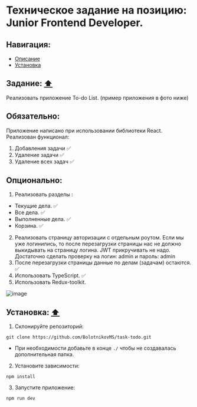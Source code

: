 # Техническое задание на позицию: Junior Frontend Developer.

## <a name="nav"></a>Навигация:

- [Описание](#description)
- [Установка](#installation)

## <a name="description"></a>Задание: [⬆️](#nav)

Реализовать приложение To-do List. (пример приложения в фото ниже)

## Обязательно:

Приложение написано при использовании библиотеки React.
Реализован функционал:

1. Добавления задачи ✅
2. Удаление задачи ✅
3. Удаление всех задач ✅

## Опционально:

1. Реализовать разделы : 
- Текущие дела. ✅
- Все дела. ✅
- Выполненные дела. ✅
- Корзина. ✅
2. Реализовать страницу авторизации c отдельным роутом.
Если мы уже логинились, то после перезагрузки страницы нас не должно выкидывать на страницу логина.
	JWT прикручивать не надо.
	Достаточно сделать проверку на логин: admin и пароль: admin
3. После перезагрузки страницы данные по делам (задачам) остаются. ✅
4. Использовать TypeScript. ✅
5. Использовать Redux-toolkit.

  ![image](https://github.com/user-attachments/assets/2cdc292f-de5e-40d5-90b7-a2a9e403cecb)



## <a name="installation"></a>Установка: [⬆️](#nav)

1. Склонируйте репозиторий:
```
git clone https://github.com/BolotnikovMS/task-todo.git
```
  - При необходимости добавьте в конце `./` чтобы не создавалась дополнительная папка.
2. Установите зависимости:
```
npm install
```
3. Запустите приложение:
 ```
npm run dev
```

